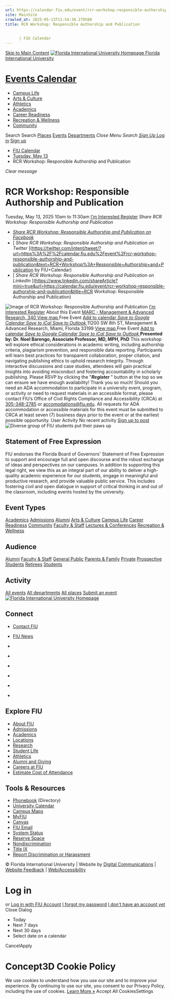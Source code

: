 ```yaml
---
url: https://calendar.fiu.edu/event/rcr-workshop-responsible-authorship-and-publication
site: MainSite
crawled_at: 2025-05-13T11:54:38.270500
title: RCR Workshop: Responsible Authorship and Publication
    
    
      | FIU Calendar
---
```


[Skip to Main Content](https://calendar.fiu.edu/event/rcr-workshop-responsible-authorship-and-publication#main-content)
[![Florida International University Homepage](https://digicdn.fiu.edu/core/_assets/images/logo-top.png) Florida International University](https://www.fiu.edu)
# [Events Calendar ](https://calendar.fiu.edu/)
  * [Campus Life](https://calendar.fiu.edu/calendar?event_types%5B%5D=127595)
  * [Arts & Culture](https://calendar.fiu.edu/calendar?event_types%5B%5D=127590)
  * [Athletics](https://fiusports.com/calendar)
  * [Academics](https://calendar.fiu.edu/calendar?event_types%5B%5D=127582)
  * [Career Readiness](https://calendar.fiu.edu/calendar?event_types%5B%5D=127584)
  * [Recreation & Wellness](https://calendar.fiu.edu/calendar?event_types%5B%5D=127603)
  * [Community](https://calendar.fiu.edu/calendar?event_types%5B%5D=127601)


Search Search
[Places](https://calendar.fiu.edu/search/places) [Events](https://calendar.fiu.edu/calendar) [Departments](https://calendar.fiu.edu/search/departments)
_Close Menu_
_Search_ [ _Sign Up_ ](https://calendar.fiu.edu/signup)
[Log in](https://calendar.fiu.edu/auth/shib_login?previous_url=https%3A%2F%2Fcalendar.fiu.edu%2Fadmin%2Fevents%2Fnew%2Fbasic-information) [Sign up](https://calendar.fiu.edu/signup)
  * [FIU Calendar](https://calendar.fiu.edu/)
  * [Tuesday, May 13](https://calendar.fiu.edu/calendar/day/2025/5/13)
  * RCR Workshop: Responsible Authorship and Publication


_Clear message_
# RCR Workshop: Responsible Authorship and Publication
Tuesday, May 13, 2025 10am to 11:30am 
[ I'm Interested ](https://calendar.fiu.edu/event/49277024550182/confirm?return=https%3A%2F%2Fcalendar.fiu.edu%2Fevent%2Frcr-workshop-responsible-authorship-and-publication)
[Register](https://calendar.fiu.edu/event/rcr-workshop-responsible-authorship-and-publication)
_Share RCR Workshop: Responsible Authorship and Publication_
  * [ _Share RCR Workshop: Responsible Authorship and Publication on Facebook_ ](https://www.facebook.com/sharer/sharer.php?u=https://calendar.fiu.edu/event/rcr-workshop-responsible-authorship-and-publication)
  * [ _Share RCR Workshop: Responsible Authorship and Publication on Twitter_ ](https://twitter.com/intent/tweet/?url=https%3A%2F%2Fcalendar.fiu.edu%2Fevent%2Frcr-workshop-responsible-authorship-and-publication&text=RCR+Workshop%3A+Responsible+Authorship+and+Publication by FIU+Calendar)
  * [ _Share RCR Workshop: Responsible Authorship and Publication on LinkedIn_ ](https://www.linkedin.com/shareArticle?mini=true&url=https://calendar.fiu.edu/event/rcr-workshop-responsible-authorship-and-publication&title=RCR Workshop: Responsible Authorship and Publication)


![Image of RCR Workshop: Responsible Authorship and Publication](https://localist-images.azureedge.net/photos/664326/card/7eb1b843932ccca9c16245cc99f64d88370c9c69.jpg)
[ I'm Interested ](https://calendar.fiu.edu/event/49277024550182/confirm?return=https%3A%2F%2Fcalendar.fiu.edu%2Fevent%2Frcr-workshop-responsible-authorship-and-publication)
[Register](https://calendar.fiu.edu/event/rcr-workshop-responsible-authorship-and-publication)
About this Event
[ MARC - Management & Advanced Research, 340 ](https://calendar.fiu.edu/marc) [View map ](https://calendar.fiu.edu/event/rcr-workshop-responsible-authorship-and-publication#about_map) Free Event
[Add to calendar ](https://calendar.fiu.edu/event/rcr-workshop-responsible-authorship-and-publication)
[ _Save to Google Calendar_ ](https://calendar.google.com/calendar/event?action=TEMPLATE&dates=20250513T140000Z%2F20250513T153000Z&details=Presented+by%3A+Dr.+Noel+Barengo%2C+Associate+Professor%2C+MD%2C+MPH%2C+PhD+%0A%0AThis+workshop+will+explore+ethical+considerations+in+academic+writing%2C+including+authorship+criteria%2C+plagiarism+prevention%2C+and+responsible+data+reporting.+Participants+will+learn+best+practices+for+transparent+collaboration%2C+proper+citation%2C+and+navigating+publishing+ethics+to+uphold+research+integrity.+Through+interactive+discussions+and+case+studies%2C+attendees+will+gain+practical+insights+into+avoiding+misconduct+and+fostering+accountability+in+scholarly+publishing.%0A%0APlease+RSVP+by+clicking+the+%22Register%22+button+at+the+top+so+we+can+ensure+we+have+enough+availability%21+Thank+you+so+much%21%0A%0Ahttps%3A%2F%2Fcalendar.fiu.edu%2Fevent%2Frcr-workshop-responsible-authorship-and-publication&location=MARC+-+Management+%26+Advanced+Research&sprop=website%3Acalendar.fiu.edu&text=RCR+Workshop%3A+Responsible+Authorship+and+Publication "Save to Google Calendar") [ _Save to iCal_ ](https://calendar.fiu.edu/event/rcr-workshop-responsible-authorship-and-publication.ics "Save to iCal") [ _Save to Outlook_ ](https://calendar.fiu.edu/event/rcr-workshop-responsible-authorship-and-publication.ics "Save to Outlook")
11200 SW 8th ST, Management & Advanced Research, Miami, Florida 33199
[View map ](https://calendar.fiu.edu/event/rcr-workshop-responsible-authorship-and-publication#about_map) Free Event
[Add to calendar ](https://calendar.fiu.edu/event/rcr-workshop-responsible-authorship-and-publication)
[ _Save to Google Calendar_ ](https://calendar.google.com/calendar/event?action=TEMPLATE&dates=20250513T140000Z%2F20250513T153000Z&details=Presented+by%3A+Dr.+Noel+Barengo%2C+Associate+Professor%2C+MD%2C+MPH%2C+PhD+%0A%0AThis+workshop+will+explore+ethical+considerations+in+academic+writing%2C+including+authorship+criteria%2C+plagiarism+prevention%2C+and+responsible+data+reporting.+Participants+will+learn+best+practices+for+transparent+collaboration%2C+proper+citation%2C+and+navigating+publishing+ethics+to+uphold+research+integrity.+Through+interactive+discussions+and+case+studies%2C+attendees+will+gain+practical+insights+into+avoiding+misconduct+and+fostering+accountability+in+scholarly+publishing.%0A%0APlease+RSVP+by+clicking+the+%22Register%22+button+at+the+top+so+we+can+ensure+we+have+enough+availability%21+Thank+you+so+much%21%0A%0Ahttps%3A%2F%2Fcalendar.fiu.edu%2Fevent%2Frcr-workshop-responsible-authorship-and-publication&location=MARC+-+Management+%26+Advanced+Research&sprop=website%3Acalendar.fiu.edu&text=RCR+Workshop%3A+Responsible+Authorship+and+Publication "Save to Google Calendar") [ _Save to iCal_ ](https://calendar.fiu.edu/event/rcr-workshop-responsible-authorship-and-publication.ics "Save to iCal") [ _Save to Outlook_ ](https://calendar.fiu.edu/event/rcr-workshop-responsible-authorship-and-publication.ics "Save to Outlook")
**Presented by: Dr. Noel Barengo, Associate Professor, MD, MPH, PhD**
This workshop will explore ethical considerations in academic writing, including authorship criteria, plagiarism prevention, and responsible data reporting. Participants will learn best practices for transparent collaboration, proper citation, and navigating publishing ethics to uphold research integrity. Through interactive discussions and case studies, attendees will gain practical insights into avoiding misconduct and fostering accountability in scholarly publishing.
Please RSVP by clicking the "**_Register_** " button at the top so we can ensure we have enough availability! Thank you so much! 
Should you need an ADA accommodation to participate in a university event, program, or activity or need to request materials in an accessible format, please contact FIU’s Office of Civil Rights Compliance and Accessibility (CRCA) at [305-348-2785](tel:3053482785) or accomodations@fiu.edu. All requests for ADA accommodation or accessible materials for this event must be submitted to CRCA at least seven (7) business days prior to the event or at the earliest possible opportunity. 
User Activity
No recent activity
[Sign up to post](https://calendar.fiu.edu/auth/shib_login?previous_url=https%3A%2F%2Fcalendar.fiu.edu%2Fadmin%2Fevents%2Fnew%2Fbasic-information)
![Diverse group of FIU students put their paws up](https://www.fiu.edu/_assets/images/thumbnail-students-paw.jpg)
## Statement of Free Expression
FIU endorses the Florida Board of Governors' Statement of Free Expression to support and encourage full and open discourse and the robust exchange of ideas and perspectives on our campuses. In addition to supporting this legal right, we view this as an integral part of our ability to deliver a high-quality academic experience for our students, engage in meaningful and productive research, and provide valuable public service. This includes fostering civil and open dialogue in support of critical thinking in and out of the classroom, including events hosted by the university.
## Event Types
[Academics](https://calendar.fiu.edu/calendar?event_types%5B%5D=127582)
[Admissions](https://calendar.fiu.edu/calendar?event_types%5B%5D=127583)
[Alumni](https://calendar.fiu.edu/calendar?event_types%5B%5D=127589)
[Arts & Culture](https://calendar.fiu.edu/calendar?event_types%5B%5D=127590)
[Campus Life](https://calendar.fiu.edu/calendar?event_types%5B%5D=127595)
[Career Readiness](https://calendar.fiu.edu/calendar?event_types%5B%5D=127584)
[Community](https://calendar.fiu.edu/calendar?event_types%5B%5D=127601)
[Faculty & Staff](https://calendar.fiu.edu/calendar?event_types%5B%5D=127602)
[Lectures & Conferences](https://calendar.fiu.edu/calendar?event_types%5B%5D=127587)
[Recreation & Wellness](https://calendar.fiu.edu/calendar?event_types%5B%5D=127603)
## Audience
[Alumni](https://calendar.fiu.edu/calendar?event_types%5B%5D=121721)
[Faculty & Staff](https://calendar.fiu.edu/calendar?event_types%5B%5D=121720)
[General Public](https://calendar.fiu.edu/calendar?event_types%5B%5D=121722)
[Parents & Family](https://calendar.fiu.edu/calendar?event_types%5B%5D=36918157286658)
[Private](https://calendar.fiu.edu/calendar?event_types%5B%5D=129753)
[Prospective Students](https://calendar.fiu.edu/calendar?event_types%5B%5D=121723)
[Retirees](https://calendar.fiu.edu/calendar?event_types%5B%5D=37290279036119)
[Students](https://calendar.fiu.edu/calendar?event_types%5B%5D=121719)
## Activity
[All events](https://calendar.fiu.edu/search?what=events)
[All departments](https://calendar.fiu.edu/search/departments)
[All places](https://calendar.fiu.edu/search?what=places)
[Submit an event](https://calendar.fiu.edu/admin/events/new/basic-information)
[ ![Florida International University Homepage](https://digicdn.fiu.edu/core/_assets/images/footer-logo.svg) ](https://www.fiu.edu/)
## Connect
  * [Contact FIU](https://www.fiu.edu/about/contact-us/index.html)
  * [FIU News](https://news.fiu.edu/)


  * [](https://www.instagram.com/fiuinstagram/)
  * [](https://www.linkedin.com/school/florida-international-university/)
  * [](https://www.facebook.com/floridainternational)
  * [](https://twitter.com/fiu)
  * [](https://www.youtube.com/user/FloridaInternational)
  * [](https://flickr.com/photos/fiu)


## Explore FIU
  * [About FIU](https://www.fiu.edu/about/index.html)
  * [Admissions](https://www.fiu.edu/admissions/index.html)
  * [Academics](https://www.fiu.edu/academics/index.html)
  * [Locations](https://www.fiu.edu/locations/index.html)
  * [Research](https://www.fiu.edu/research/index.html)
  * [Student Life](https://www.fiu.edu/student-life/index.html)
  * [Athletics](https://www.fiu.edu/athletics/index.html)
  * [Alumni and Giving](https://www.fiu.edu/alumni-and-giving/index.html)
  * [Careers at FIU](https://hr.fiu.edu/careers/)
  * [Estimate Cost of Attendance](https://onestop.fiu.edu/finances/estimate-your-costs/)


## Tools & Resources
  * [Phonebook](https://phonebook.fiu.edu) (Directory)
  * [University Calendar](https://calendar.fiu.edu/)
  * [Campus Maps](https://campusmaps.fiu.edu/)
  * [MyFIU](https://my.fiu.edu/)
  * [Canvas](https://canvas.fiu.edu)
  * [FIU Email](http://mail.fiu.edu/)
  * [System Status](https://fiu.service-now.com/sp?id=services_status)
  * [Reserve Space](https://reservespace.fiu.edu/make-reservation/)
  * [Nondiscrimination](https://ace.fiu.edu/civil-rights-and-accessibility/harassment-and-discrimination/)
  * [Title IX](https://ace.fiu.edu/title-ix/)
  * [Report Discrimination or Harassment](https://report.fiu.edu/)


© Florida International University  | Website by [Digital Communications](https://stratcomm.fiu.edu/digital-print/websites/) | [Website Feedback](https://webforms.fiu.edu/view.php?id=370774&element_5=https://calendar.fiu.edu/https://calendar.fiu.edu/) | [Web/Accessibility](https://accessibility.fiu.edu/)
# Log in
or
[Log in with FIU Account](https://calendar.fiu.edu/auth/shib_login?previous_url=https%3A%2F%2Fcalendar.fiu.edu%2Fadmin%2Fevents%2Fnew%2Fbasic-information)
[I forgot my password](https://calendar.fiu.edu/auth/forgot) [I don't have an account yet](https://calendar.fiu.edu/signup)
Close Dialog[](javascript:;)[](javascript:;)
  * Today
  * Next 7 days
  * Next 30 days
  * Select date on a calendar


CancelApply
# Concept3D Cookie Policy
We use cookies to understand how you use our site and to improve your experience. By continuing to use our site, you consent to our Privacy Policy, including the use of cookies. [Learn More »](https://concept3d.com/concept3d-privacy-policy/)
Accept All CookiesSettings
